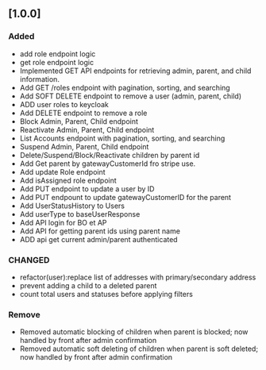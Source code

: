 ## [1.0.0]

### Added

- add role endpoint logic
- get role endpoint logic
- Implemented GET API endpoints for retrieving admin, parent, and child information.
- Add GET /roles endpoint with pagination, sorting, and searching
- Add SOFT DELETE endpoint to remove a user (admin, parent, child)
- ADD user roles to keycloak
- Add DELETE endpoint to remove a role
- Block Admin, Parent, Child endpoint
- Reactivate Admin, Parent, Child endpoint
- List Accounts endpoint with pagination, sorting, and searching
- Suspend Admin, Parent, Child endpoint
- Delete/Suspend/Block/Reactivate children by parent id
- Add Get parent by gatewayCustomerId fro stripe use.
- Add update Role endpoint
- Add isAssigned role endpoint
- Add PUT endpoint to update a user by ID
- Add PUT endpount to update gatewayCustomerID for the parent
- Add UserStatusHistory to Users
- Add userType to baseUserResponse
- Add API login for BO et AP
- Add API for getting parent ids using parent name
- ADD api get current admin/parent authenticated

### CHANGED

- refactor(user):replace list of addresses with primary/secondary address
- prevent adding a child to a deleted parent
- count total users and statuses before applying filters

### Remove

- Removed automatic blocking of children when parent is blocked; now handled by front after admin confirmation
- Removed automatic soft deleting of children when parent is soft deleted; now handled by front after admin confirmation
